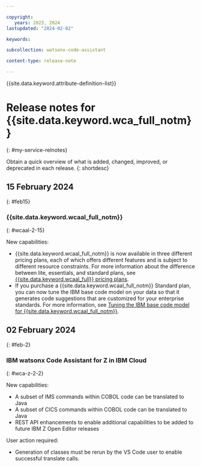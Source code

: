 ```yaml
---

copyright:
   years: 2023, 2024
lastupdated: "2024-02-02"

keywords:

subcollection: watsonx-code-assistant

content-type: release-note

---
```


{{site.data.keyword.attribute-definition-list}}

# Release notes for {{site.data.keyword.wca_full_notm}}
{: #my-service-relnotes}

Obtain a quick overview of what is added, changed, improved, or deprecated in each release.
{: shortdesc}

## 15 February 2024
{: #feb15}

### {{site.data.keyword.wcaal_full_notm}}
{: #wcaal-2-15}

New capabilities:

* {{site.data.keyword.wcaal_full_notm}} is now available in three different pricing plans, each of which offers different features and is subject to different resource constraints. For more information about the difference between lite, essentials, and standard plans, see [{{site.data.keyword.wcaal_full}} pricing plans](/docs/watsonx-code-assistant?topic=watsonx-code-assistant-ansible-pricing).
* If you purchase a {{site.data.keyword.wcaal_full_notm}} Standard plan, you can now tune the IBM base code model on your data so that it generates code suggestions that are customized for your enterprise standards. For more information, see [Tuning the IBM base code model for {{site.data.keyword.wcaal_full_notm}}](/docs/watsonx-code-assistant?topic=watsonx-code-assistant-tutorial-tune-ansible).

## 02 February 2024
{: #feb-2}

### IBM watsonx Code Assistant for Z in IBM Cloud
{: #wca-z-2-2}

New capabilities:

* A subset of IMS commands within COBOL code can be translated to Java
* A subset of CICS commands within COBOL code can be translated to Java
* REST API enhancements to enable additional capabilities to be added to future IBM Z Open Editor releases

User action required:

* Generation of classes must be rerun by the VS Code user to enable successful translate calls.
